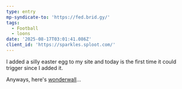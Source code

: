 ```yaml
---
type: entry
mp-syndicate-to: 'https://fed.brid.gy/'
tags:
  - Football
  - loons
date: '2025-08-17T03:01:41.086Z'
client_id: 'https://sparkles.sploot.com/'
---
```

I added a silly easter egg to my site and today is the first time it could trigger since I added it.

Anyways, here's [wonderwall](https://song.link/i/1517447333)...
